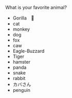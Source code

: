What is your favorite animal?
- Gorilla　🦍
- cat
- monkey
- dog
- fox
- caw
- Eagle-Buzzard
- Tiger
- hamster
- panda
- snake
- rabbit
- カバさん
- penguin
